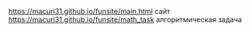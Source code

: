 https://macuri31.github.io/funsite/main.html сайт
https://macuri31.github.io/funsite/math_task алгоритмическая задача
